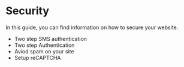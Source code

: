 # Security

In this guide, you can find information on how to secure your website. 

 - Two step SMS authentication 
 - Two step Authentication
 -  Aviod spam on your site
 - Setup reCAPTCHA
 
